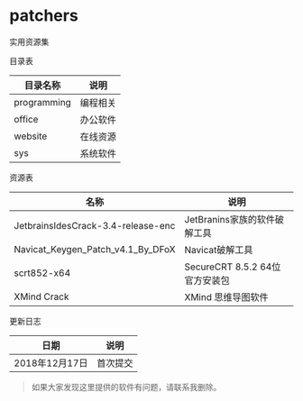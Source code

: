 # patchers

实用资源集

目录表

| 目录名称 | 说明 |
| -------- | ---- |
| programming | 编程相关 |
| office | 办公软件 |
| website | 在线资源 |
| sys | 系统软件 |

资源表

| 名称 | 说明 |
| -------- | ---- |
| JetbrainsIdesCrack-3.4-release-enc | JetBranins家族的软件破解工具 |
| Navicat_Keygen_Patch_v4.1_By_DFoX | Navicat破解工具 |
| scrt852-x64 | SecureCRT 8.5.2 64位官方安装包 |
| XMind Crack | XMind 思维导图软件 |



更新日志

| 日期 | 说明 |
| -------- | ---- |
| 2018年12月17日 | 首次提交 |

> 如果大家发现这里提供的软件有问题，请联系我删除。
